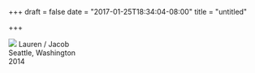 +++
draft = false
date = "2017-01-25T18:34:04-08:00"
title = "untitled"

+++


<img src="https://s3-us-west-2.amazonaws.com/ginput/22390013.jpg">
Lauren / Jacob<br>
Seattle, Washington<br>
2014
